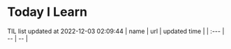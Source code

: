 # Today I Learn 
TIL list updated at 2022-12-03 02:09:44
| name | url | updated time |
| :--- | -- | -- |
